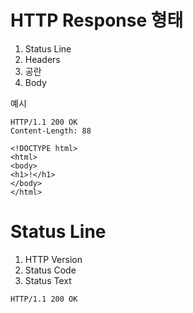 # HTTP Response 형태 
1. Status Line
2. Headers 
3. 공란
4. Body

예시
```http
HTTP/1.1 200 OK
Content-Length: 88

<!DOCTYPE html>
<html>
<body>
<h1>!</h1>
</body>
</html>
```

# Status Line
1. HTTP Version
2. Status Code
3. Status Text

```http
HTTP/1.1 200 OK
```